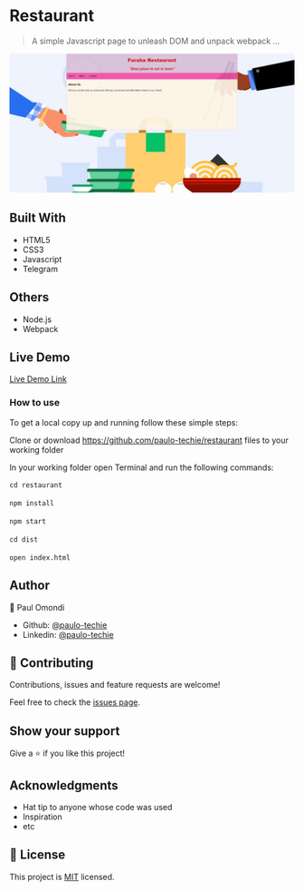 # Restaurant

> A simple Javascript page to unleash DOM and unpack webpack ...

![screenshot](./app_screenshot.png)


## Built With

- HTML5
- CSS3
- Javascript
- Telegram


## Others

- Node.js
- Webpack


## Live Demo

[Live Demo Link](https://raw.githack.com/paulo-techie/restaurant/feature-webpack/index.html)


### How to use

To get a local copy up and running follow these simple steps:

Clone or download https://github.com/paulo-techie/restaurant files to your working folder

In your working folder open Terminal and run the following commands:
```
cd restaurant 

npm install

npm start

cd dist

open index.html
```


## Author

👤 Paul Omondi

- Github: [@paulo-techie](https://github.com/paulo-techie)
- Linkedin: [@paulo-techie](https://www.linkedin.com/in/paulo-techie/)


## 🤝 Contributing

Contributions, issues and feature requests are welcome!

Feel free to check the [issues page](../../issues/).


## Show your support

Give a ⭐️ if you like this project!


## Acknowledgments

- Hat tip to anyone whose code was used
- Inspiration
- etc


## 📝 License

This project is  [MIT](./MIT.md) licensed.
